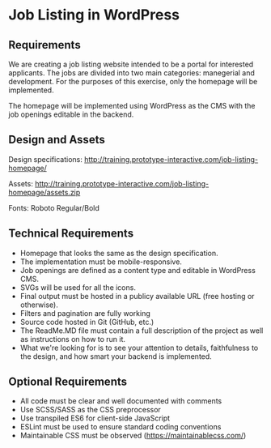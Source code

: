 # Job Listing in WordPress

## Requirements

We are creating a job listing website intended to be a portal for interested applicants. The jobs are divided into two main categories: manegerial and development. For the purposes of this exercise, only the homepage will be implemented.

The homepage will be implemented using WordPress as the CMS with the job openings editable in the backend.

## Design and Assets
Design specifications: http://training.prototype-interactive.com/job-listing-homepage/

Assets: http://training.prototype-interactive.com/job-listing-homepage/assets.zip

Fonts: Roboto Regular/Bold

## Technical Requirements
- Homepage that looks the same as the design specification.
- The implementation must be mobile-responsive.
- Job openings are defined as a content type and editable in WordPress CMS.
- SVGs will be used for all the icons.
- Final output must be hosted in a publicy available URL (free hosting or otherwise).
- Filters and pagination are fully working
- Source code hosted in Git (GitHub, etc.)
- The ReadMe.MD file must contain a full description of the project as well as instructions on how to run it.
- What we're looking for is to see your attention to details, faithfulness to the design, and how smart your backend is implemented.

## Optional Requirements
- All code must be clear and well documented with comments
- Use SCSS/SASS as the CSS preprocessor
- Use transpiled ES6 for client-side JavaScript
- ESLint must be used to ensure standard coding conventions
- Maintainable CSS must be observed (https://maintainablecss.com/)
